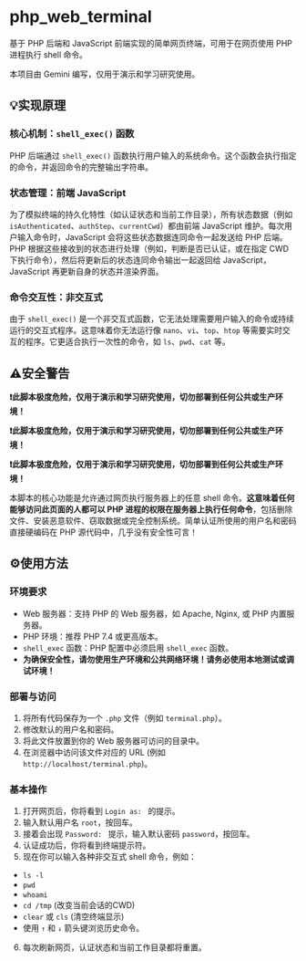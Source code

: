 # php_web_terminal

基于 PHP 后端和 JavaScript 前端实现的简单网页终端，可用于在网页使用 PHP 进程执行 shell 命令。

本项目由 Gemini 编写，仅用于演示和学习研究使用。

## 💡实现原理

### 核心机制：`shell_exec()` 函数

PHP 后端通过 `shell_exec()` 函数执行用户输入的系统命令。这个函数会执行指定的命令，并返回命令的完整输出字符串。

### 状态管理：前端 JavaScript

为了模拟终端的持久化特性（如认证状态和当前工作目录），所有状态数据（例如 `isAuthenticated`、`authStep`、`currentCwd`）都由前端 JavaScript 维护。每次用户输入命令时，JavaScript 会将这些状态数据连同命令一起发送给 PHP 后端。PHP 根据这些接收到的状态进行处理（例如，判断是否已认证，或在指定 CWD 下执行命令），然后将更新后的状态连同命令输出一起返回给 JavaScript，JavaScript 再更新自身的状态并渲染界面。

### 命令交互性：非交互式

由于 `shell_exec()` 是一个非交互式函数，它无法处理需要用户输入的命令或持续运行的交互式程序。这意味着你无法运行像 `nano`、`vi`、`top`、`htop` 等需要实时交互的程序。它更适合执行一次性的命令，如 `ls`、`pwd`、`cat` 等。

## ⚠️安全警告

**❗此脚本极度危险，仅用于演示和学习研究使用，切勿部署到任何公共或生产环境！**

**❗此脚本极度危险，仅用于演示和学习研究使用，切勿部署到任何公共或生产环境！**

**❗此脚本极度危险，仅用于演示和学习研究使用，切勿部署到任何公共或生产环境！**

本脚本的核心功能是允许通过网页执行服务器上的任意 shell 命令。**这意味着任何能够访问此页面的人都可以 PHP 进程的权限在服务器上执行任何命令**，包括删除文件、安装恶意软件、窃取数据或完全控制系统。简单认证所使用的用户名和密码直接硬编码在 PHP 源代码中，几乎没有安全性可言！

## ⚙️使用方法

### 环境要求

* Web 服务器：支持 PHP 的 Web 服务器，如 Apache, Nginx, 或 PHP 内置服务器。
* PHP 环境：推荐 PHP 7.4 或更高版本。
* `shell_exec` 函数：PHP 配置中必须启用 `shell_exec` 函数。
* **为确保安全性，请勿使用生产环境和公共网络环境！请务必使用本地测试或调试环境！**

### 部署与访问

1. 将所有代码保存为一个 `.php` 文件（例如 `terminal.php`）。
2. 修改默认的用户名和密码。
3. 将此文件放置到你的 Web 服务器可访问的目录中。
7. 在浏览器中访问该文件对应的 URL (例如 `http://localhost/terminal.php`)。

### 基本操作

1. 打开网页后，你将看到 `Login as: ` 的提示。
2. 输入默认用户名 `root`，按回车。
3. 接着会出现 `Password: ` 提示，输入默认密码 `password`，按回车。
4. 认证成功后，你将看到终端提示符。
5. 现在你可以输入各种非交互式 shell 命令，例如：
* `ls -l`
* `pwd`
* `whoami`
* `cd /tmp` (改变当前会话的CWD)
* `clear` 或 `cls` (清空终端显示)
* 使用 `↑` 和 `↓` 箭头键浏览历史命令。
6. 每次刷新网页，认证状态和当前工作目录都将重置。